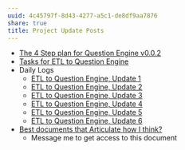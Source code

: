```yaml
---
uuid: 4c45797f-8d43-4277-a5c1-de8df9aa7876
share: true
title: Project Update Posts
---
```

* [The 4 Step plan for Question Engine v0.0.2](/8d4d461f-49f7-4dbd-829f-807d0bb602df)
* [Tasks for ETL to Question Engine](/a6649a28-5862-4820-8797-1cfaf2ba1713)
* Daily Logs
	* [ETL to Question Engine, Update 1](/adf51542-a86b-437b-8542-9ef82c41d7a2)
	* [ETL to Question Engine, Update 2](/01d14af7-0d89-4c3a-90a8-12696e01e036)
	* [ETL to Question Engine, Update 3](/a4afe3e7-e3ae-44ae-a1dc-e22754900e37)
	* [ETL to Question Engine, Update 4](/d59dbed7-08bd-462e-8f87-24a80c791f46)
	* [ETL to Question Engine, Update 5](/88cd3a9e-9156-4482-aaa5-2bb8eeebca0d)
	* [ETL to Question Engine, Update 6](/9dc97a82-96a0-495b-a8e2-a5c4d5c60abe)
* [Best documents that Articulate how I think?](/undefined)
	* Message me to get access to this document
